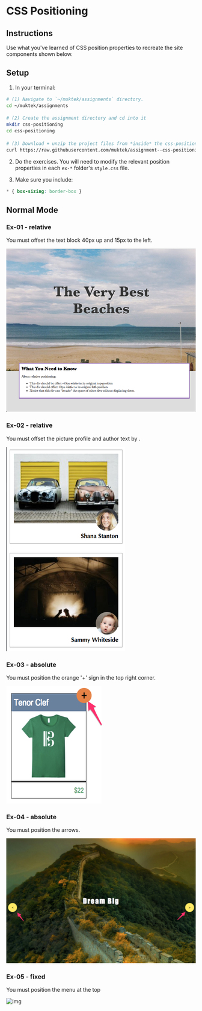 # CSS Positioning

## Instructions

Use what you've learned of CSS position properties to recreate the site components shown below.


## Setup

1. In your terminal:
  ```sh
  # (1) Navigate to `~/muktek/assignments` directory.
  cd ~/muktek/assignments

  # (2) Create the assignment directory and cd into it
  mkdir css-positioning
  cd css-positioning

  # (3) Download + unzip the project files from *inside* the css-positioning directory.
  curl https://raw.githubusercontent.com/muktek/assignment--css-positioning/master/assignment-files.zip > assignment-files.zip
  ```

2. Do the exercises. You will need to modify the relevant position properties in each `ex-*` folder's `style.css` file.

3. Make sure you include:
  ```css
  * { box-sizing: border-box }
  ```


## Normal Mode

### Ex-01 - relative

You must offset the text block 40px up and 15px to the left.

![img](/mockups/01-relative-positioning.png)

### Ex-02 - relative

You must offset the picture profile and author text by .

![img](/mockups/02-relative-positioning.png)

### Ex-03 - absolute

You must position the orange '+' sign in the top right corner.

![img](/mockups/03-absolute-positioning.png)

### Ex-04 - absolute

You must position the arrows.

![img](/mockups/04-absolute-positioning.png)

### Ex-05 - fixed

You must position the menu at the top

![img](/mockups/05-fixed-positioning.gif)
